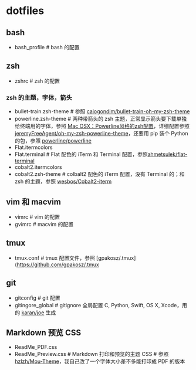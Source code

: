 # dotfiles

## bash
* bash_profile    # bash 的配置

## zsh
* zshrc    # zsh 的配置    

### zsh 的主题，字体，箭头
* bullet-train.zsh-theme    # 参照 [caiogondim/bullet-train-oh-my-zsh-theme](https://github.com/caiogondim/bullet-train-oh-my-zsh-theme)    
* powerline.zsh-theme    # 两种带箭头的 zsh 主题，正常显示箭头要下载单独给终端用的字体，参照 [Mac OSX：Powerline风格的zsh配置](http://www.dss886.com/mac%2520osx/2015/01/10/00-24/)，详细配置参照 [jeremyFreeAgent/oh-my-zsh-powerline-theme](https://github.com/jeremyFreeAgent/oh-my-zsh-powerline-theme)，还要用 pip 装个 Python 的包，参照 [powerline/powerline](https://github.com/powerline/powerline)    
* Flat.itermcolors    
* Flat.terminal    # Flat 配色的 iTerm 和 Terminal 配置，参照[ahmetsulek/flat-terminal](https://github.com/ahmetsulek/flat-terminal)
* cobalt2.itermcolors    
* cobalt2.zsh-theme    # colbalt2 配色的 iTerm 配置，没有 Terminal 的；和 zsh 的主题，参照 [wesbos/Cobalt2-iterm](https://github.com/wesbos/Cobalt2-iterm)
    
## vim 和 macvim
* vimrc    # vim 的配置
* gvimrc    # macvim 的配置

## tmux
* tmux.conf    # tmux 配置文件，参照 [gpakosz/.tmux](https://github.com/gpakosz/.tmux

## git
* gitconfig    # git 配置
* gitingore_global    # gitignore 全局配置 C, Python, Swift, OS X, Xcode，用的 [karan/joe](https://github.com/karan/joe) 生成

## Markdown 预览 CSS
* ReadMe_PDF.css
* ReadMe_Preview.css    # Markdown 打印和预览的主题 CSS    # 参照 [hzlzh/Mou-Theme](https://github.com/hzlzh/Mou-Theme)，我自己改了一个字体大小差不多能打印成 PDF 的版本


